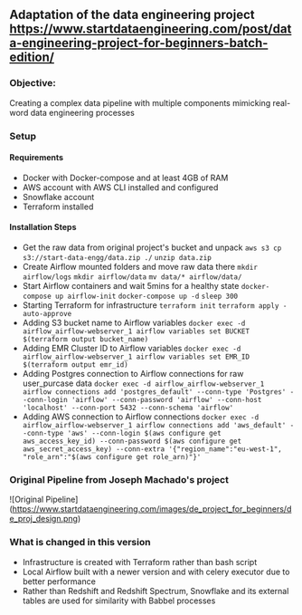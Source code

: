 ## Adaptation of the data engineering project https://www.startdataengineering.com/post/data-engineering-project-for-beginners-batch-edition/

### Objective:
Creating a complex data pipeline with multiple components mimicking real-word data engineering processes

### Setup
#### Requirements
- Docker with Docker-compose and at least 4GB of RAM
- AWS account with AWS CLI installed and configured
- Snowflake account
- Terraform installed

#### Installation Steps
- Get the raw data from original project's bucket and unpack
`aws s3 cp s3://start-data-engg/data.zip ./`
`unzip data.zip`
- Create Airflow mounted folders and move raw data there
`mkdir airflow/logs`
`mkdir airflow/data`
`mv data/* airflow/data/`
- Start Airflow containers and wait 5mins for a healthy state
`docker-compose up airflow-init`
`docker-compose up -d`
`sleep 300`
- Starting Terraform for infrastructure
`terraform init`
`terraform apply -auto-approve`
- Adding S3 bucket name to Airflow variables 
`docker exec -d airflow_airflow-webserver_1 airflow variables set BUCKET $(terraform output bucket_name)`
- Adding EMR Cluster ID to Airflow variables
`docker exec -d airflow_airflow-webserver_1 airflow variables set EMR_ID $(terraform output emr_id)`
- Adding Postgres connection to Airflow connections for raw user_purcase data
`docker exec -d airflow_airflow-webserver_1 airflow connections add 'postgres_default' --conn-type 'Postgres' --conn-login 'airflow' --conn-password 'airflow' --conn-host 'localhost' --conn-port 5432 --conn-schema 'airflow'`
- Adding AWS connection to Airflow connections
`docker exec -d airflow_airflow-webserver_1 airflow connections add 'aws_default' --conn-type 'aws' --conn-login $(aws configure get aws_access_key_id) --conn-password $(aws configure get aws_secret_access_key) --conn-extra '{"region_name":"eu-west-1", "role_arn":"$(aws configure get role_arn)"}'`

### Original Pipeline from Joseph Machado's project
![Original Pipeline] (https://www.startdataengineering.com/images/de_project_for_beginners/de_proj_design.png)

### What is changed in this version
- Infrastructure is created with Terraform rather than bash script
- Local Airflow built with a newer version and with celery executor due to better performance
- Rather than Redshift and Redshift Spectrum, Snowflake and its external tables are used for similarity with Babbel processes

